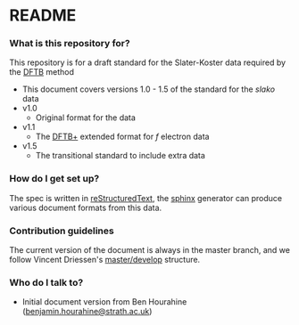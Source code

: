 # README #

### What is this repository for? ###

This repository is for a draft standard for the Slater-Koster data required by the [DFTB](http://www.dftb.org) method

* This document covers versions 1.0 - 1.5 of the standard for the *slako* data
* v1.0
    * Original format for the data
* v1.1 
    * The [DFTB+](http://www.dftb-plus.info/) extended format for *f* electron data
* v1.5
    * The transitional standard to include extra data

### How do I get set up? ###

The spec is written in [reStructuredText](http://docutils.sourceforge.net/rst.html), the [sphinx](http://www.sphinx-doc.org/) generator can produce various document formats from this data.

### Contribution guidelines ###

The current version of the document is always in the master branch, and we follow Vincent Driessen's [master/develop](http://nvie.com/posts/a-successful-git-branching-model/) structure.

### Who do I talk to? ###

* Initial document version from Ben Hourahine (benjamin.hourahine@strath.ac.uk)